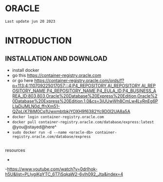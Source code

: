 # ORACLE
` Last update jun 20 2023 `
# INTRODUCTION

## INSTALLATION AND DOWNLOAD
- install docker
- go this https://container-registry.oracle.com
- or go here https://container-registry.oracle.com/ords/f?p=113:4:110709225017057:::4:P4_REPOSITORY,AI_REPOSITORY,AI_REPOSITORY_NAME,P4_REPOSITORY_NAME,P4_EULA_ID,P4_BUSINESS_AREA_ID:803,803,Oracle%20Database%20Express%20Edition,Oracle%20Database%20Express%20Edition,1,0&cs=3iUUwWh8CmLw4LyRnEg6PLIaDiJMLN0d_ffnXm51-QZpLiX78iM0Cq1UwxmbtbkjYOXH9f6382Yc9D0I2UA8a5A
- `docker login container-registry.oracle.com`
- `docker pull container-registry.oracle.com/database/express:latest`
@you@stayed@here^
- `sudo docker run -d --name <oracle-db> container-registry.oracle.com/database/express`

## 





















resources

-
-https://www.youtube.com/watch?v=0drIhok-h5U&list=PLIygiKpYTC_6T7iSqkaW2-6vlh092_Jta&index=4
